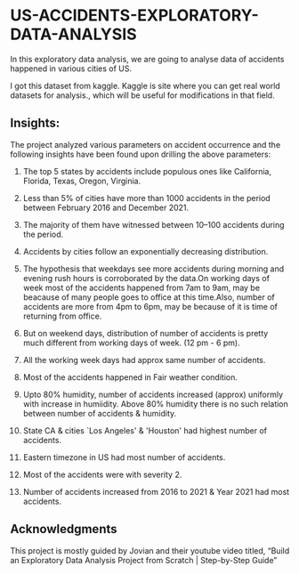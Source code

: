 # US-ACCIDENTS-EXPLORATORY-DATA-ANALYSIS
In this exploratory data analysis, we are going to analyse data of accidents happened in various cities of US.

I got this dataset from kaggle. Kaggle is site where you can get real world datasets for analysis., which will be useful for modifications in that field.
## Insights:
The project analyzed various parameters on accident occurrence and the following insights have been found upon drilling the above parameters:

1. The top 5 states by accidents include populous ones like California, Florida, Texas, Oregon, Virginia.

2. Less than 5% of cities have more than 1000 accidents in the period between February 2016 and December 2021.

3. The majority of them have witnessed between 10–100 accidents during the period.

4. Accidents by cities follow an exponentially decreasing distribution.

5. The hypothesis that weekdays see more accidents during morning and evening rush hours is corroborated by the data.On working days of week most of the accidents happened from 7am to 9am, may be beacause of many people goes to office at this time.Also, number of accidents are more from 4pm to 6pm, may be because of it is time of returning from office.

6. But on weekend days, distribution of number of accidents is pretty much different from working days of week. (12 pm - 6 pm).

7. All the working week days had approx same number of accidents.

8. Most of the accidents happened in Fair weather condition.

9. Upto 80% humidity, number of accidents increased (approx) uniformly with increase in humiidity. Above 80% humidity there is no such relation between number of accidents & humidity.

10. State CA & cities `Los Angeles' & 'Houston' had highest number of accidents.

11. Eastern timezone in US had most number of accidents.

12. Most of the accidents were with severity 2.

13. Number of accidents increased from 2016 to 2021 & Year 2021 had most accidents.



## Acknowledgments
This project is mostly guided by Jovian and their youtube video titled, “Build an Exploratory Data Analysis Project from Scratch | Step-by-Step Guide”
